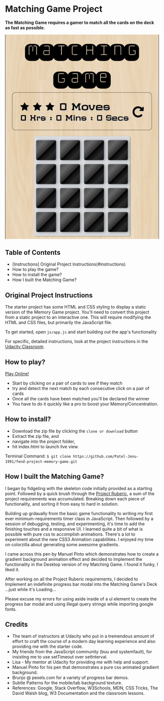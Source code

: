 # Matching Game Project

**The Matching Game requires a gamer to match all
the cards on the deck as fast as possible.**

![Memory Game Screen Shot](img/matching-game-scr-shot.png)

## Table of Contents

* [Instructions] Original Project Instructions(#instructions)
* How to play the game?
* How to install the game?
* How I built the Matching Game?

## Original Project Instructions

The starter project has some HTML and CSS styling to display a static version of the Memory Game project. You'll need to convert this project from a static project to an interactive one. This will require modifying the HTML and CSS files, but primarily the JavaScript file.

To get started, open `js/app.js` and start building out the app's functionality

For specific, detailed instructions, look at the project instructions in the [Udacity Classroom](https://classroom.udacity.com/me).

## How to play?

[Play Online!](https://patel-jenu-1991.github.io/fend-project-memory-game/)

+ Start by clicking on a pair of cards to see if they match
+ try and detect the next match by each consecutive click on a pair of cards
+ Once all the cards have been matched you'll be declared the winner
+ You have to do it quickly like a pro to boost your Memory/Concentration.

## How to install?

+ Download the zip file by clicking the `clone or download` button
+ Extract the zip file, and
+ navigate into the project folder,
+ hit index.html to launch live view.

Terminal Command:
`$ git clone https://github.com/Patel-Jenu-1991/fend-project-memory-game.git`

## How I built the Matching Game?

I began by fidgeting with the skeleton code initially provided as a starting point. Followed by a quick brush through the [Project Ruberic](https://review.udacity.com/#!/rubrics/591/view), a sum of the project
requirements was accumulated. Breaking down each piece of functionality, and sorting it from easy to hard in solution.

Building up grdaually from the basic game functionality to writing my first ever
minimum-requirements timer class in JavaScript. Then followed by a session of
debugging, testing, and experimenting, it's time to add the finishing touches
and a responsive UI. I learned quite a bit of what is possible with pure css to
accomplish animations. There's a lot to experiment about the new CSS3 Animation capabilities. I enjoyed my time on colorzilla about generating some awesome gradients.

I came across this pen by Manuel Pinto which demonstrates how to create a gradient background animation effect and decided to Implement the functionality
in the Desktop version of my Matching Game. I found it funky, I liked it.

After working on all the Project Ruberic requirements, I decided to Implement an
indefinite progress bar modal into the Matching Game's Deck ...just while it's
Loading...

Please excuse my errors for using aside inside of a ul element to create the
progress bar modal and using illegal query strings while importing google fonts.

## Credits

+ The team of instructors at Udacity who put in a tremendous amount of effort to craft the course of a modern day learning experience and also providing me with the starter code.
+ My friends from the JavaScript community (buu and systemfault), for insisting me to use setTimeout over setInterval.
+ Lisa - My mentor at Udacity for providing me with help and support.
+ Manuel Pinto for his pen that demonstrates a pure css animated gradient background.
+ Brunjo @ pexels.com for a variety of progress bar demos.
+ Subtle Patterns for the mobile/tab background texture.
+ References: Google, Stack Overflow, W3Schools, MDN, CSS Tricks, The David Walsh blog, W3 Documentation and the classroom lessons.
